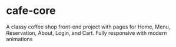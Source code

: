 # cafe-core
A classy coffee shop front-end project with pages for Home, Menu, Reservation, About, Login, and Cart. Fully responsive with modern animations
